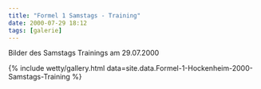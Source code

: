 ```yaml
---
title: "Formel 1 Samstags - Training"
date: 2000-07-29 18:12
tags: [galerie]
---
```

Bilder des Samstags Trainings am 29.07.2000

<!--more-->

{% include wetty/gallery.html data=site.data.Formel-1-Hockenheim-2000-Samstags-Training %}
